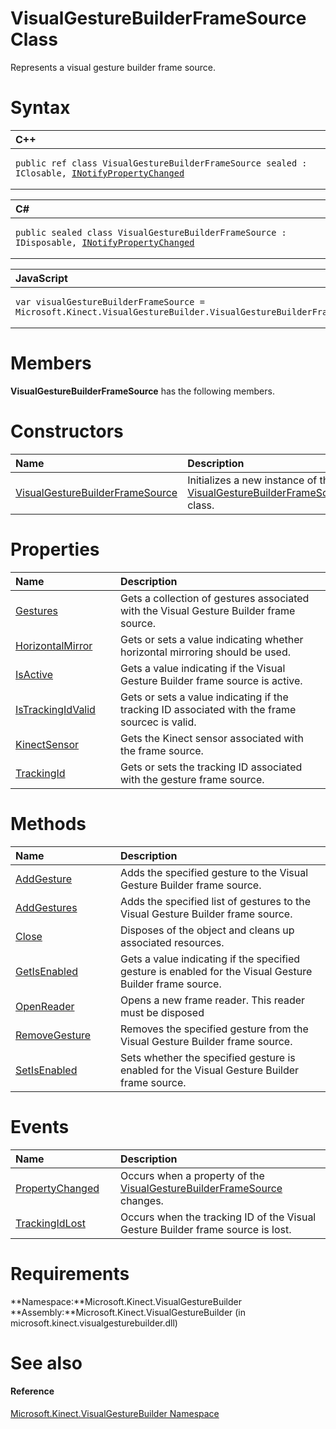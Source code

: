 VisualGestureBuilderFrameSource Class  
=====================================  

Represents a visual gesture builder frame source. <span id="syntaxSection"></span>

Syntax  
======  

<table>
<colgroup>
<col width="100%" />
</colgroup>
<thead>
<tr class="header">
<th align="left">C++</th>
</tr>
</thead>
<tbody>
<tr class="odd">
<td align="left"><pre><code>public ref class VisualGestureBuilderFrameSource sealed : IClosable, <a href="../Data/INotifyPropertyChanged.md">INotifyPropertyChanged</a></code></pre></td>
</tr>
</tbody>
</table>

<table>
<colgroup>
<col width="100%" />
</colgroup>
<thead>
<tr class="header">
<th align="left">C#</th>
</tr>
</thead>
<tbody>
<tr class="odd">
<td align="left"><pre><code>public sealed class VisualGestureBuilderFrameSource : IDisposable, <a href="../Data/INotifyPropertyChanged.md">INotifyPropertyChanged</a></code></pre></td>
</tr>
</tbody>
</table>

<table>
<colgroup>
<col width="100%" />
</colgroup>
<thead>
<tr class="header">
<th align="left">JavaScript</th>
</tr>
</thead>
<tbody>
<tr class="odd">
<td align="left"><pre><code>var visualGestureBuilderFrameSource = Microsoft.Kinect.VisualGestureBuilder.VisualGestureBuilderFrameSource;</code></pre></td>
</tr>
</tbody>
</table>

<span id="classMembersSection"></span>

Members  
=======  

**VisualGestureBuilderFrameSource** has the following members.  

<span id="publicconstructorsSection"></span>

Constructors  
============  

<table>
<colgroup>
<col width="30%" />
<col width="60%" />
</colgroup>
<thead>
<tr class="header">
<th align="left">Name</th>
<th align="left">Description</th>
</tr>
</thead>
<tbody>
<tr class="odd">
<td align="left"><a href="VisualGestureBuilderFram/VisualGestureBuilderFram.md">VisualGestureBuilderFrameSource</a></td>
<td align="left">Initializes a new instance of the <a href="">VisualGestureBuilderFrameSource</a> class.</td>
</tr>
</tbody>
</table>

<span id="publicpropertiesSection"></span>

Properties  
==========  

<table>
<colgroup>
<col width="30%" />
<col width="60%" />
</colgroup>
<thead>
<tr class="header">
<th align="left">Name</th>
<th align="left">Description</th>
</tr>
</thead>
<tbody>
<tr class="odd">
<td align="left"><a href="VisualGestureBuilderFram/Properties/Gestures_Property.md">Gestures</a></td>
<td align="left">Gets a collection of gestures associated with the Visual Gesture Builder frame source.</td>
</tr>
<tr class="even">
<td align="left"><a href="VisualGestureBuilderFram/Properties/HorizontalMirror_Property.md">HorizontalMirror</a></td>
<td align="left">Gets or sets a value indicating whether horizontal mirroring should be used.</td>
</tr>
<tr class="odd">
<td align="left"><a href="VisualGestureBuilderFram/Properties/IsActive_Property.md">IsActive</a></td>
<td align="left">Gets a value indicating if the Visual Gesture Builder frame source is active.</td>
</tr>
<tr class="even">
<td align="left"><a href="VisualGestureBuilderFram/Properties/IsTrackingIdValid_Property.md">IsTrackingIdValid</a></td>
<td align="left">Gets or sets a value indicating if the tracking ID associated with the frame sourcec is valid.</td>
</tr>
<tr class="odd">
<td align="left"><a href="VisualGestureBuilderFram/Properties/KinectSensor_Property.md">KinectSensor</a></td>
<td align="left">Gets the Kinect sensor associated with the frame source.</td>
</tr>
<tr class="even">
<td align="left"><a href="VisualGestureBuilderFram/Properties/TrackingId_Property.md">TrackingId</a></td>
<td align="left">Gets or sets the tracking ID associated with the gesture frame source.</td>
</tr>
</tbody>
</table>

<span id="publicmethodsSection"></span>

Methods  
=======  

<table>
<colgroup>
<col width="30%" />
<col width="60%" />
</colgroup>
<thead>
<tr class="header">
<th align="left">Name</th>
<th align="left">Description</th>
</tr>
</thead>
<tbody>
<tr class="odd">
<td align="left"><a href="VisualGestureBuilderFram/Methods/AddGesture_Method.md">AddGesture</a></td>
<td align="left">Adds the specified gesture to the Visual Gesture Builder frame source.</td>
</tr>
<tr class="even">
<td align="left"><a href="VisualGestureBuilderFram/Methods/AddGestures_Method.md">AddGestures</a></td>
<td align="left">Adds the specified list of gestures to the Visual Gesture Builder frame source.</td>
</tr>
<tr class="odd">
<td align="left"><a href="VisualGestureBuilderFram/Methods/Close_Method.md">Close</a></td>
<td align="left">Disposes of the object and cleans up associated resources.</td>
</tr>
<tr class="even">
<td align="left"><a href="VisualGestureBuilderFram/Methods/GetIsEnabled_Method.md">GetIsEnabled</a></td>
<td align="left">Gets a value indicating if the specified gesture is enabled for the Visual Gesture Builder frame source.</td>
</tr>
<tr class="odd">
<td align="left"><a href="VisualGestureBuilderFram/Methods/OpenReader_Method.md">OpenReader</a></td>
<td align="left">Opens a new frame reader. This reader must be disposed</td>
</tr>
<tr class="even">
<td align="left"><a href="VisualGestureBuilderFram/Methods/RemoveGesture_Method.md">RemoveGesture</a></td>
<td align="left">Removes the specified gesture from the Visual Gesture Builder frame source.</td>
</tr>
<tr class="odd">
<td align="left"><a href="VisualGestureBuilderFram/Methods/SetIsEnabled_Method.md">SetIsEnabled</a></td>
<td align="left">Sets whether the specified gesture is enabled for the Visual Gesture Builder frame source.</td>
</tr>
</tbody>
</table>

<span id="publiceventsSection"></span>

Events  
======  

<table>
<colgroup>
<col width="30%" />
<col width="60%" />
</colgroup>
<thead>
<tr class="header">
<th align="left">Name</th>
<th align="left">Description</th>
</tr>
</thead>
<tbody>
<tr class="odd">
<td align="left"><a href="VisualGestureBuilderFram/Events/PropertyChanged_Event.md">PropertyChanged</a></td>
<td align="left">Occurs when a property of the <a href="">VisualGestureBuilderFrameSource</a> changes.</td>
</tr>
<tr class="even">
<td align="left"><a href="VisualGestureBuilderFram/Events/TrackingIdLost_Event.md">TrackingIdLost</a></td>
<td align="left">Occurs when the tracking ID of the Visual Gesture Builder frame source is lost.</td>
</tr>
</tbody>
</table>

<span id="requirements"></span>

Requirements  
============  

**Namespace:**Microsoft.Kinect.VisualGestureBuilder  
**Assembly:**Microsoft.Kinect.VisualGestureBuilder (in microsoft.kinect.visualgesturebuilder.dll)  

<span id="ID4E3"></span>

See also  
========  

<span id="ID4E5"></span>
#### Reference  

[Microsoft.Kinect.VisualGestureBuilder Namespace](../Kinect.VisualGestureBuil.md)  



<!--Please do not edit the data in the comment block below.-->
<!--
TOCTitle : VisualGestureBuilderFrameSource Class
RLTitle : VisualGestureBuilderFrameSource Class
KeywordK : VisualGestureBuilderFrameSource class, about
HelpPriority : 2
TopicType : apiref
KeywordF : Microsoft.Kinect.VisualGestureBuilder.VisualGestureBuilderFrameSource
KeywordF : VisualGestureBuilderFrameSource
KeywordF : Microsoft.Kinect.VisualGestureBuilder.VisualGestureBuilderFrameSource
KeywordA : T:Microsoft.Kinect.VisualGestureBuilder.VisualGestureBuilderFrameSource
AssetID : T:Microsoft.Kinect.VisualGestureBuilder.VisualGestureBuilderFrameSource
Locale : en-us
CommunityContent : 1
APIType : Managed
APILocation : microsoft.kinect.visualgesturebuilder.dll
APIName : Microsoft.Kinect.VisualGestureBuilder.VisualGestureBuilderFrameSource
TargetOS : Windows
TopicType : kbSyntax
DevLang : VB
DevLang : CSharp
DevLang : JavaScript
DevLang : C++
DocSet : K4Wv2
ProjType : K4Wv2Proj
Technology : Kinect for Windows
Product : Kinect for Windows SDK v2
productversion : 20
-->
